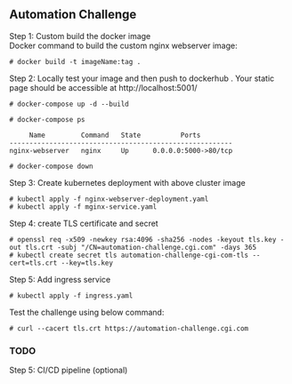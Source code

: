 ## Automation Challenge ##

Step 1: Custom build the docker image  
Docker command to build the custom nginx webserver image:

```
# docker build -t imageName:tag .

```

Step 2: Locally test your image and then push to dockerhub . Your static page should be accessible at http://localhost:5001/

```
# docker-compose up -d --build

# docker-compose ps

     Name         Command   State          Ports        
--------------------------------------------------------
nginx-webserver   nginx     Up      0.0.0.0:5000->80/tcp

# docker-compose down

```
Step 3: Create kubernetes deployment with above cluster image

```
# kubectl apply -f nginx-webserver-deployment.yaml
# kubectl apply -f mginx-service.yaml 

```

Step 4: create TLS certificate and secret
```
# openssl req -x509 -newkey rsa:4096 -sha256 -nodes -keyout tls.key -out tls.crt -subj "/CN=automation-challenge.cgi.com" -days 365
# kubectl create secret tls automation-challenge-cgi-com-tls --cert=tls.crt --key=tls.key

```
Step 5: Add ingress service 
```
# kubectl apply -f ingress.yaml

```

Test the challenge using below command:

```
# curl --cacert tls.crt https://automation-challenge.cgi.com

```
### TODO ###
Step 5: CI/CD pipeline (optional)

